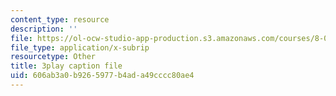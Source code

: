 ```yaml
---
content_type: resource
description: ''
file: https://ol-ocw-studio-app-production.s3.amazonaws.com/courses/8-01sc-classical-mechanics-fall-2016/606ab3a0b9265977b4ada49cccc80ae4_0PrwAbgoMA.vtt
file_type: application/x-subrip
resourcetype: Other
title: 3play caption file
uid: 606ab3a0-b926-5977-b4ad-a49cccc80ae4
---
```

